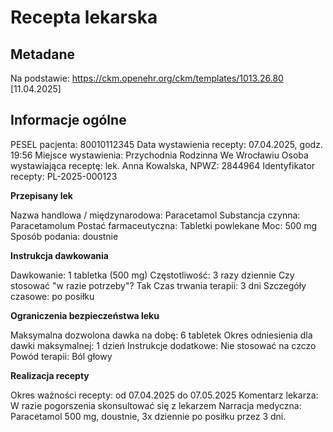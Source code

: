 # Recepta lekarska

## Metadane

Na podstawie: https://ckm.openehr.org/ckm/templates/1013.26.80 [11.04.2025]

## Informacje ogólne

PESEL pacjenta: 80010112345
Data wystawienia recepty: 07.04.2025, godz. 19:56
Miejsce wystawienia: Przychodnia Rodzinna We Wrocławiu
Osoba wystawiająca receptę: lek. Anna Kowalska, NPWZ: 2844964
Identyfikator recepty: PL-2025-000123

**Przepisany lek**

Nazwa handlowa / międzynarodowa: Paracetamol
Substancja czynna: Paracetamolum
Postać farmaceutyczna: Tabletki powlekane
Moc: 500 mg
Sposób podania: doustnie

**Instrukcja dawkowania**

Dawkowanie: 1 tabletka (500 mg)
Częstotliwość: 3 razy dziennie
Czy stosować "w razie potrzeby"? Tak
Czas trwania terapii: 3 dni
Szczegóły czasowe: po posiłku

**Ograniczenia bezpieczeństwa leku**

Maksymalna dozwolona dawka na dobę: 6 tabletek
Okres odniesienia dla dawki maksymalnej: 1 dzień
Instrukcje dodatkowe: Nie stosować na czczo
Powód terapii: Ból głowy

**Realizacja recepty**

Okres ważności recepty: od 07.04.2025 do 07.05.2025
Komentarz lekarza: W razie pogorszenia skonsultować się z lekarzem
Narracja medyczna: Paracetamol 500 mg, doustnie, 3x dziennie po posiłku przez 3 dni.
